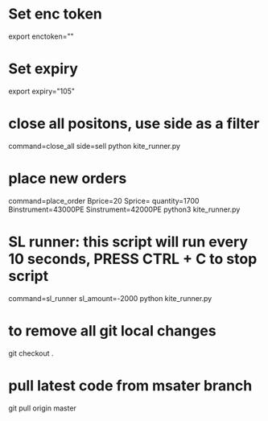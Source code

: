 

# Set enc token
export enctoken=""

# Set expiry
export expiry="105"

# close all positons, use side as a filter
command=close_all side=sell python kite_runner.py

# place new orders
command=place_order Bprice=20 Sprice= quantity=1700 Binstrument=43000PE Sinstrument=42000PE python3 kite_runner.py


# SL runner: this script will run every 10 seconds, PRESS CTRL + C to stop script
command=sl_runner sl_amount=-2000 python kite_runner.py

# to remove all git local changes
git checkout .

# pull latest code from msater branch
git pull origin master
